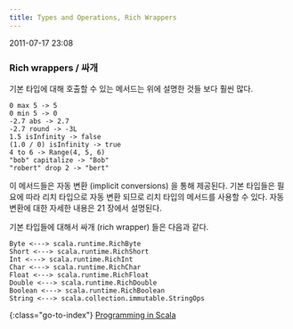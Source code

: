 ```yaml
---
title: Types and Operations, Rich Wrappers
---
```


2011-07-17 23:08


### Rich wrappers / 싸개

기본 타입에 대해 호출할 수 있는 메서드는 위에 설명한 것들 보다 훨씬 많다.

    0 max 5 -> 5
    0 min 5 -> 0
    -2.7 abs -> 2.7
    -2.7 round -> -3L
    1.5 isInfinity -> false
    (1.0 / 0) isInfinity -> true
    4 to 6 -> Range(4, 5, 6)
    "bob" capitalize -> "Bob"
    "robert" drop 2 -> "bert"

이 메서드들은 자동 변환 (implicit conversions) 을 통해 제공된다.
기본 타입들은 필요에 따라 리치 타입으로 자동 변환 되므로 리치 타입의 메서드를 사용할 수 있다.
자동 변환에 대한 자세한 내용은 21 장에서 설명된다.

기본 타입들에 대해서 싸개 (rich wrapper) 들은 다음과 같다.

    Byte <---> scala.runtime.RichByte
    Short <---> scala.runtime.RichShort
    Int <---> scala.runtime.RichInt
    Char <---> scala.runtime.RichChar
    Float <---> scala.runtime.RichFloat
    Double <---> scala.runtime.RichDouble
    Boolean <---> scala.runtime.RichBoolean
    String <---> scala.collection.immutable.StringOps


{:class="go-to-index"}
[Programming in Scala](index)
